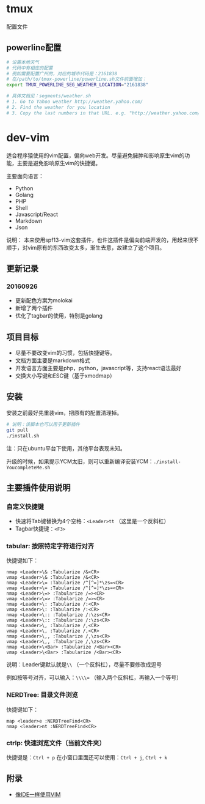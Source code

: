 # tmux
配置文件

## powerline配置

```sh
# 设置本地天气
# 代码中有相应的配置
# 例如需要配置广州的，对应的城市代码是：2161838
# 在/path/to/tmux-powerline/powerline.sh文件前面增加：
export TMUX_POWERLINE_SEG_WEATHER_LOCATION="2161838"

# 具体文档见：segments/weather.sh
# 1. Go to Yahoo weather http://weather.yahoo.com/
# 2. Find the weather for you location
# 3. Copy the last numbers in that URL. e.g. "http://weather.yahoo.com/united-states/california/newport-beach-12796587/" has the numbers "12796587"
```

# dev-vim
适合程序猿使用的vim配置，偏向web开发。尽量避免臃肿和影响原生vim的功能，主要是避免影响原生vim的快捷键。

主要面向语言：

- Python
- Golang
- PHP
- Shell
- Javascript/React
- Markdown
- Json

说明：
本来使用spf13-vim这套插件，也许这插件是偏向前端开发的，用起来很不顺手，对vim原有的东西改变太多，渐生去意，故建立了这个项目。

## 更新记录

### 20160926

- 更新配色方案为molokai
- 新增了两个插件
- 优化了tagbar的使用，特别是golang

## 项目目标

- 尽量不要改变vim的习惯，包括快捷键等。
- 文档方面主要是markdown格式
- 开发语言方面主要是php，python，javascript等，支持react语法最好
- 交换大小写键和ESC键（基于xmodmap）

## 安装

安装之前最好先重装vim，把原有的配置清理掉。

```sh 
# 说明：该脚本也可以用于更新插件
git pull
./install.sh 
```

注：只在ubuntu平台下使用，其他平台表现未知。

升级的时候，如果提示YCM太旧，则可以重新编译安装YCM：`./install-YoucompleteMe.sh`


## 主要插件使用说明

### 自定义快捷键

- 快速将Tab键替换为4个空格：`<Leader>tt` （这里是一个反斜杠）
- Tagbar快捷键：`<F3>`

### tabular: 按照特定字符进行对齐

快捷键如下：

```
nmap <Leader>\& :Tabularize /&<CR>
vmap <Leader>\& :Tabularize /&<CR>
nmap <Leader>\= :Tabularize /^[^=]*\zs=<CR>
vmap <Leader>\= :Tabularize /^[^=]*\zs=<CR>
nmap <Leader>\=> :Tabularize /=><CR>
vmap <Leader>\=> :Tabularize /=><CR>
nmap <Leader>\: :Tabularize /:<CR>
vmap <Leader>\: :Tabularize /:<CR>
nmap <Leader>\:: :Tabularize /:\zs<CR>
vmap <Leader>\:: :Tabularize /:\zs<CR>
nmap <Leader>\, :Tabularize /,<CR>
vmap <Leader>\, :Tabularize /,<CR>
nmap <Leader>\,, :Tabularize /,\zs<CR>
vmap <Leader>\,, :Tabularize /,\zs<CR>
nmap <Leader>\<Bar> :Tabularize /<Bar><CR>
vmap <Leader>\<Bar> :Tabularize /<Bar><CR>
```

说明：Leader键默认就是`\\` （一个反斜杠），尽量不要修改成逗号

例如按等号对齐，可以输入：`\\\\=` （输入两个反斜杠，再输入一个等号）

### NERDTree: 目录文件浏览

快捷键如下：

```
map <leader>e :NERDTreeFind<CR>
nmap <leader>nt :NERDTreeFind<CR>
```

### ctrlp: 快速浏览文件（当前文件夹）

快捷键是：`Ctrl + p`
在小窗口里面还可以使用：`Ctrl + j`, `Ctrl + k`

## 附录

- [像IDE一样使用VIM](https://github.com/yangyangwithgnu/use_vim_as_ide)

